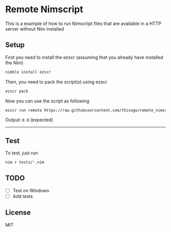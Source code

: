 # Remote Nimscript

This is a example of how to run Nimscript files that are available in a HTTP
server without Nim installed

## Setup

First you need to install the ezscr (assuming that you already have installed
the Nim)

```bash
nimble install ezscr
```

Then, you need to pack the script(s) using ezscr

```bash
ezscr pack
```

Now you can use the script as following

```bash
ezscr run remote https://raw.githubusercontent.com/thisago/remote_nimscript/master/examples/sum.nims 3 5
```

Output: `8.0` (expected)

---

## Test

To test, just run

```bash
nim r tests/*.nim
```

## TODO

- [ ] Test on Windows
- [ ] Add tests

## License

MIT
